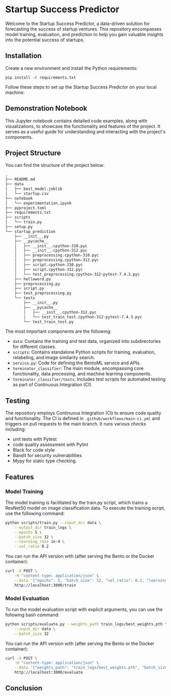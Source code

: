 # Startup Success Predictor
Welcome to the Startup Success Predictor, a data-driven solution for forecasting the success of startup ventures. This repository encompasses model training, evaluation, and prediction to help you gain valuable insights into the potential success of startups.

## Installation


Create a new environment and install the Python requirements:
```
pip install -r requirements.txt
```


Follow these steps to set up the Startup Success Predictor on your local machine:



## Demonstration Notebook

This Jupyter notebook contains detailed code examples, along with visualizations, to showcase the functionality and features of the project. It serves as a useful guide for understanding and interacting with the project's components.

## Project Structure
You can find the structure of the project below:
```bash
.
├── README.md
├── data
│   ├── best_model.joblib
│   └── startup.csv
├── notebook
│   └── experimentation.ipynb
├── pyproject.toml
├── requirements.txt
├── scripts
│   └── train.py
├── setup.py
└── startup_prediction
    ├── __init__.py
    ├── __pycache__
    │   ├── __init__.cpython-310.pyc
    │   ├── __init__.cpython-312.pyc
    │   ├── preprocessing.cpython-310.pyc
    │   ├── preprocessing.cpython-312.pyc
    │   ├── script.cpython-310.pyc
    │   ├── script.cpython-312.pyc
    │   └── test_preprocessing.cpython-312-pytest-7.4.3.pyc
    ├── helloword.py
    ├── preprocessing.py
    ├── script.py
    ├── test_preprocessing.py
    └── tests
        ├── __init__.py
        ├── __pycache__
        │   ├── __init__.cpython-312.pyc
        │   └── test_train_test.cpython-312-pytest-7.4.3.pyc
        └── test_train_test.py
```
The most important components are the following:
- `data`: Contains the training and test data, organized into subdirectories for different classes.
- `scripts`: Contains standalone Python scripts for training, evaluation, relabeling, and image similarity search.
- `service.py`: Code for defining the BentoML service and APIs.
- `terminator_classifier`: The main module, encompassing core functionality, data processing, and machine learning components.
- `terminator_classifier/tests`: Includes test scripts for automated testing as part of Continuous Integration (CI).

## Testing
The repository employs Continuous Integration (CI) to ensure code quality and functionality. The CI is defined in `.github/workflows/main-ci.yml` and triggers on pull requests to the main branch. It runs various checks including:
- unit tests with Pytest
- code quality assessment with Pylint
- Black for code style
- Bandit for security vulnerabilities
- Mypy for static type checking.

## Features
### Model Training
The model training is facilitated by the train.py script, which trains a ResNet50 model on image classification data. To execute the training script, use the following command:
```bash
python scripts/train.py --input_dir data \
    --output_dir train_logs \
    --epochs 5 \
    --batch_size 32 \
    --learning_rate 1e-4 \
    --val_ratio 0.2
```

You can run the API version with (after serving the Bento or the Docker container):
```bash
curl -X POST \
    -H "content-type: application/json" \
    --data '{"epochs": 5, "batch_size": 32, "val_ratio": 0.2, "learning_rate": 1e-4}' \
    http://localhost:3000/train
```

### Model Evaluation
To run the model evaluation script with explicit arguments, you can use the following bash command:
```bash
python scripts/evaluate.py --weights_path train_logs/best_weights.pth \
    --input_dir data \
    --batch_size 32
```

You can run the API version with (after serving the Bento or the Docker container):
```bash
curl -X POST \
    -H "content-type: application/json" \
    --data '{"weights_path": "train_logs/best_weights.pth", "batch_size": 32}' \
    http://localhost:3000/evaluate

```






## Conclusion



